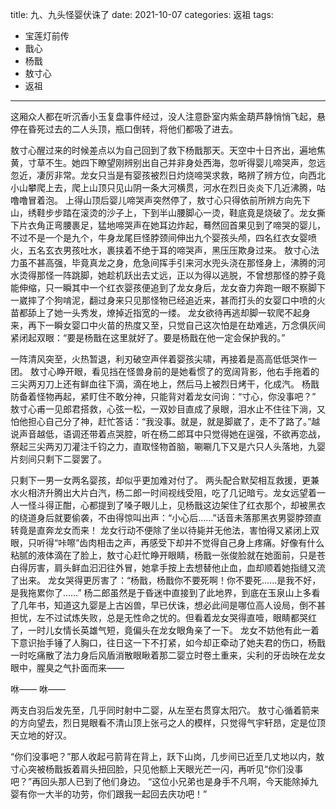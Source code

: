 title: 九、九头怪婴伏诛了
date: 2021-10-07
categories: 返祖
tags:
- 宝莲灯前传
- 戬心
- 杨戬
- 敖寸心
- 返祖
---

这厢众人都在听沉香小玉复盘事件经过，没人注意卧室内紫金葫芦静悄悄飞起，悬停在昏死过去的二人头顶，瓶口倒转，将他们都吸了进去。<!--more-->

敖寸心醒过来的时候差点以为自己回到了救下杨戬那天。天空中十日齐出，遍地焦黄，寸草不生。她四下瞭望刚辨别出自己并非身处西海，忽听得婴儿啼哭声，忽远忽近，凄厉非常。龙女只当是有婴孩被烈日灼烧啼哭求救，略辨了辨方位，向西北小山攀爬上去，爬上山顶只见山阴一条大河横贯，河水在烈日炎炎下几近沸腾，咕噜噜冒着泡。
上得山顶后婴儿啼哭声突然停了，敖寸心只得依前所辨方向先下山，绣鞋步步踏在滚烫的沙子上，下到半山腰脚心一烫，鞋底竟是烧破了。龙女撕下片衣角正弯腰裹足，猛地啼哭声在她耳边炸起，蓦然回首果见到了啼哭的婴儿，不过不是一个是九个，牛身龙尾巨怪脖颈间伸出九个婴孩头颅，四名红衣女婴喷火，五名玄衣男孩吐水，裹挟着不绝于耳的啼哭声，黑压压欺身过来。
敖寸心法力虽不甚高强，毕竟真龙之身，危急间挥手引来河水兜头浇在那怪身上，沸腾的河水烫得那怪一阵跳脚，她趁机跃出去丈远，正以为得以逃脱，不曾想那怪的脖子竟能伸缩，只一瞬其中一个红衣婴孩便追到了龙女身后，龙女奋力奔跑一眼不察脚下一崴摔了个狗啃泥，翻过身来只见那怪物已经追近来，甚而打头的女婴口中喷的火苗都舔上了她一头秀发，燎掉近指宽的一缕。
龙女欲待再逃却脚一软爬不起身来，再下一瞬女婴口中火苗的热度又至，只觉自己这次怕是在劫难逃，万念俱灰间紧闭起双眼：“要是杨戬在这里就好了。要是杨戬在他一定会保护我的。”

一阵清风突至，火热暂退，利刃破空声伴着婴孩尖啸，再接着是高高低低哭作一团。
敖寸心睁开眼，看见挡在怪兽身前的是她看惯了的宽阔背影，他右手拖着的三尖两刃刀上还有鲜血往下滴，滴在地上，然后马上被烈日烤干，化成汽。
杨戬防备着怪物再起，紧盯住不敢分神，只能背对着龙女问询：“寸心，你没事吧？”
敖寸心甫一见郎君搭救，心弦一松，一双妙目直成了泉眼，泪水止不住往下淌，又怕他担心自己分了神，赶忙答话：“我没事。就是，就是脚崴了，走不了路了。”越说声音越低，语调还带着点哭腔，听在杨二郎耳中只觉得她在逞强，不欲再恋战，祭起三尖两刃刀灌注千钧之力，直取怪物首脑，唰唰几下又是六只人头落地，九婴片刻间只剩下二婴罢了。

只剩下一男一女两名婴孩，却似乎更加难对付了。
两头配合默契相互救援，更兼水火相济升腾出大片白汽，杨二郎一时间视线受阻，吃了几记暗亏。龙女远望着一人一怪斗得正酣，心都提到了嗓子眼儿上，见杨戬这边架住了红衣那个，却被黑衣的绕道身后就要偷袭，不由得惊叫出声：“小心后……”话音未落那黑衣男婴脖颈直转竟是直奔龙女而来！
龙女行动不便除了坐以待毙并无他法，害怕得又紧闭上双眼，只听得“咔嚓”齿肉相击之声，再感受下却并不觉得自己身上疼痛。好像有什么粘腻的液体滴在了脸上，敖寸心赶忙睁开眼睛，杨戬一张俊脸就在她面前，只是苍白得厉害，肩头鲜血汩汩往外冒，她拿手按上去想替他止血，血却顺着她指缝又流了出来。
龙女哭得更厉害了：“杨戬，杨戬你不要死啊！你不要死……是我不好，是我拖累你了……”
杨二郎虽然是于昏迷中直接到了此地界，到底在玉泉山上多看了几年书，知道这九婴是上古凶兽，早已伏诛，想必此间是哪位高人设局，倒不甚担忧，左不过试炼失败，总是无性命之忧的。但看着龙女哭得直噎，眼睛都哭红了，一时儿女情长英雄气短，竟偏头在龙女眼角亲了一下。
龙女不妨他有此一着下意识抬手锤了人胸口，往日这一下不打紧，如今却正牵动了她夫君的伤口，杨戬一时吃痛散了法力身后风盾消散眼瞅着那二婴立时卷土重来，尖利的牙齿映在龙女眼中，腥臭之气扑面而来——

咻——
咻——

两支白羽后发先至，几乎同时射中二婴，从左至右贯穿太阳穴。
敖寸心循着箭来的方向望去，烈日晃眼看不清山顶上张弓之人的模样，只觉得气宇轩昂，定是位顶天立地的好汉。

“你们没事吧？”那人收起弓箭背在背上，跃下山岗，几步间已近至几丈地以内，敖寸心突被杨戬扳着肩头扭回脸，只见他额上天眼光芒一闪，再听见“你们没事吧？”再回头那人已到了他们身边。
“这位小兄弟也是身手不凡啊，今天能除掉九婴有你一大半的功劳，你们跟我一起回去庆功吧！”
